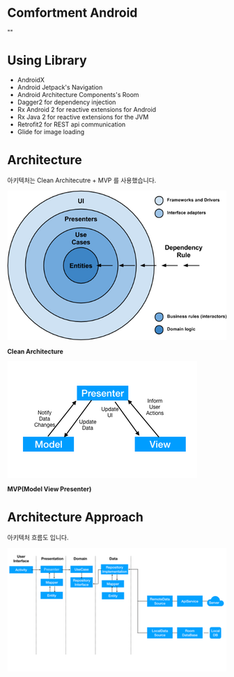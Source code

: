 # Comfortment Android

""

# Using Library

* AndroidX
* Android Jetpack's Navigation
* Android Architecture Components's Room
* Dagger2 for dependency injection
* Rx Android 2 for reactive extensions for Android
* Rx Java 2 for reactive extensions for the JVM
* Retrofit2 for REST api communication
* Glide for image loading

# Architecture

아키텍처는 Clean Architecutre + MVP 를 사용했습니다.

![Clean Architecture](./img/clean.png)

**Clean Architecture**

![MVP](./img/mvp.png)

**MVP(Model View Presenter)**

# Architecture Approach

아키텍처 흐름도 입니다.  

![Architecture Approach](./img/approach.png)
